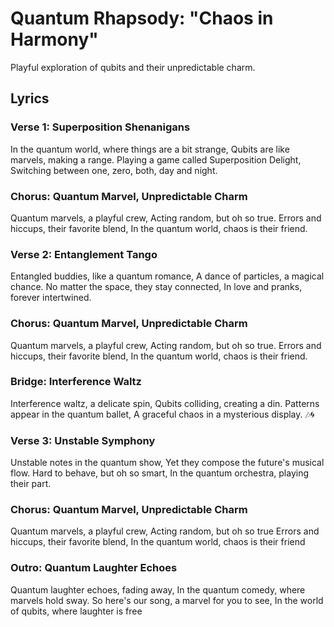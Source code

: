 # Quantum Rhapsody: "Chaos in Harmony"
Playful exploration of qubits and their unpredictable charm.


## Lyrics

### Verse 1: Superposition Shenanigans
In the quantum world, where things are a bit strange,
Qubits are like marvels, making a range.
Playing a game called Superposition Delight,
Switching between one, zero, both, day and night. 

### Chorus: Quantum Marvel, Unpredictable Charm
Quantum marvels, a playful crew,
Acting random, but oh so true.
Errors and hiccups, their favorite blend,
In the quantum world, chaos is their friend. 

### Verse 2: Entanglement Tango
Entangled buddies, like a quantum romance,
A dance of particles, a magical chance.
No matter the space, they stay connected,
In love and pranks, forever intertwined. 

### Chorus: Quantum Marvel, Unpredictable Charm
Quantum marvels, a playful crew,
Acting random, but oh so true.
Errors and hiccups, their favorite blend,
In the quantum world, chaos is their friend.

### Bridge: Interference Waltz
Interference waltz, a delicate spin,
Qubits colliding, creating a din.
Patterns appear in the quantum ballet,
A graceful chaos in a mysterious display. 🎶🌀

### Verse 3: Unstable Symphony
Unstable notes in the quantum show,
Yet they compose the future's musical flow.
Hard to behave, but oh so smart,
In the quantum orchestra, playing their part.

### Chorus: Quantum Marvel, Unpredictable Charm
Quantum marvels, a playful crew,
Acting random, but oh so true
Errors and hiccups, their favorite blend,
In the quantum world, chaos is their friend

### Outro: Quantum Laughter Echoes
Quantum laughter echoes, fading away,
In the quantum comedy, where marvels hold sway.
So here's our song, a marvel for you to see,
In the world of qubits, where laughter is free


